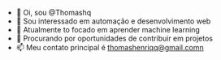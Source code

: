 - 👋 Oi, sou @Thomashq
- 👀 Sou interessado em automação e desenvolvimento web
- 🌱 Atualmente to focado em aprender machine learning
- 💞️ Procurando por oportunidades de contribuir em projetos
- 📫 Meu contato principal é thomashenriqq@gmail.comn

<!---
Thomashq/Thomashq is a ✨ special ✨ repository because its `README.md` (this file) appears on your GitHub profile.
You can click the Preview link to take a look at your changes.
--->
